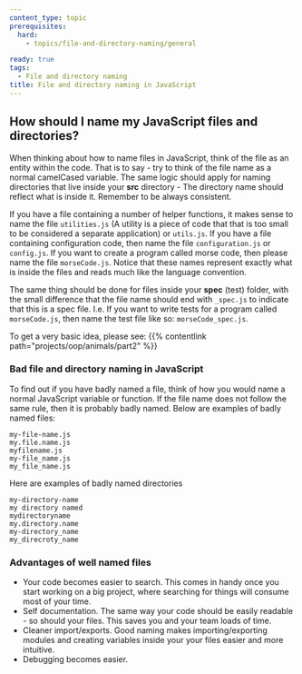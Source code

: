 ```yaml
---
content_type: topic
prerequisites:
  hard:
    - topics/file-and-directory-naming/general 

ready: true
tags:
  - File and directory naming
title: File and directory naming in JavaScript
---
```


## How should I name my JavaScript files and directories?

When thinking about how to name files in JavaScript, think of the file as an entity within the code. That is to say - try to think of the file name as a normal camelCased variable. The same logic should apply for naming directories that live inside your **src** directory - The directory name should reflect what is inside it. Remember to be always consistent.

If you have a file containing a number of helper functions, it makes sense to name the file `utilities.js` (A utility is a piece of code that that is too small to be considered a separate application) or `utils.js`. If you have a file containing configuration code, then name the file `configuration.js` or `config.js`. If you want to create a program called morse code, then please name the file `morseCode.js`. Notice that these names represent exactly what is inside the files and reads much like the language convention.

The same thing should be done for files inside your **spec** (test) folder, with the small difference that the file name should end with `_spec.js` to indicate that this is a spec file. I.e. If you want to write tests for a program called `morseCode.js`, then name the test file like so: `morseCode_spec.js`.

To get a very basic idea, please see: {{% contentlink path="projects/oop/animals/part2" %}}

### Bad file and directory naming in JavaScript

To find out if you have badly named a file, think of how you would name a normal JavaScript variable or function. If the file name does not follow the same rule, then it is probably badly named. Below are examples of badly named files:

```
my-file-name.js
my.file.name.js
myfilename.js
my-file_name.js
my_file_name.js
```

Here are examples of badly named directories

```
my-directory-name
my directory named
mydirectoryname
my.directory.name
my-directory_name
my_direcroty_name
```

### Advantages of well named files

- Your code becomes easier to search. This comes in handy once you start working on a big project, where searching for things will consume most of your time.
- Self documentation. The same way your code should be easily readable - so should your files. This saves you and your team loads of time.
- Cleaner import/exports. Good naming makes importing/exporting modules and creating variables inside your your files easier and more intuitive.
- Debugging becomes easier.
